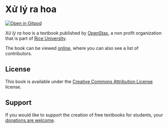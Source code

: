 # Xử lý ra hoa

[![Open in Gitpod](https://gitpod.io/button/open-in-gitpod.svg)](https://gitpod.io/from-referrer/)

_Xử lý ra hoa_ is a textbook published by [OpenStax](https://openstax.org/), a non profit organization that is part of [Rice University](https://www.rice.edu/).

The book can be viewed [online](https://github.com/cnx-user-books/cnxbook-xu-ly-ra-hoa/releases/latest), where you can also see a list of contributors.

## License
This book is available under the [Creative Commons Attribution License](./LICENSE) license.

## Support
If you would like to support the creation of free textbooks for students, your [donations are welcome](https://riceconnect.rice.edu/donation/support-openstax-banner).

